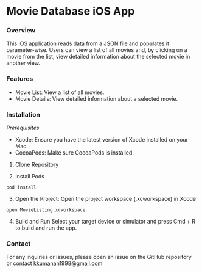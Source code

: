 # Movie Database iOS App

### Overview
This iOS application reads data from a JSON file and populates it parameter-wise. Users can view a list of all movies and, by clicking on a movie from the list, view detailed information about the selected movie in another view.

### Features
- Movie List: View a list of all movies.
- Movie Details: View detailed information about a selected movie.

### Installation
_Prerequisites_

- Xcode: Ensure you have the latest version of Xcode installed on your Mac.
- CocoaPods: Make sure CocoaPods is installed.

1. Clone Repository

2. Install Pods
```
pod install
```

3. Open the Project:
Open the project workspace (.xcworkspace) in Xcode
```
open MovieListing.xcworkspace
```

4. Build and Run
Select your target device or simulator and press Cmd + R to build and run the app.



### Contact
For any inquiries or issues, please open an issue on the GitHub repository or contact
kkumanan1998@gmail.com
